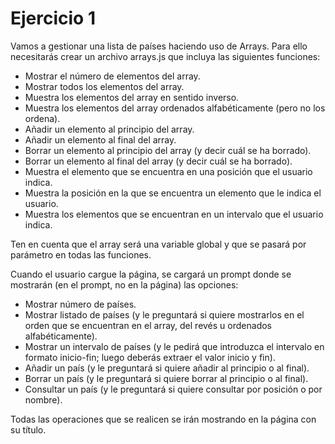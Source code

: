 # Ejercicio 1

Vamos a gestionar una lista de países haciendo uso de Arrays. Para ello necesitarás crear un archivo arrays.js que incluya las siguientes funciones:

- Mostrar el número de elementos del array.
- Mostrar todos los elementos del array.
- Muestra los elementos del array en sentido inverso.
- Muestra los elementos del array ordenados alfabéticamente (pero no los ordena).
- Añadir un elemento al principio del array.
- Añadir un elemento al final del array.
- Borrar un elemento al principio del array (y decir cuál se ha borrado).
- Borrar un elemento al final del array (y decir cuál se ha borrado).
- Muestra el elemento que se encuentra en una posición que el usuario indica.
- Muestra la posición en la que se encuentra un elemento que le indica el usuario.
- Muestra los elementos que se encuentran en un intervalo que el usuario indica.

Ten en cuenta que el array será una variable global y que se pasará por parámetro en todas las funciones.

Cuando el usuario cargue la página, se cargará un prompt donde se mostrarán (en el prompt, no en la página) las opciones:

- Mostrar número de países.
- Mostrar listado de países (y le preguntará si quiere mostrarlos en el orden que se encuentran en el array, del revés u ordenados alfabéticamente).
- Mostrar un intervalo de países (y le pedirá que introduzca el intervalo en formato inicio-fin; luego deberás extraer el valor inicio y fin).
- Añadir un país (y le preguntará si quiere añadir al principio o al final).
- Borrar un país (y le preguntará si quiere borrar al principio o al final).
- Consultar un país (y le preguntará si quiere consultar por posición o por nombre).

Todas las operaciones que se realicen se irán mostrando en la página con su título.